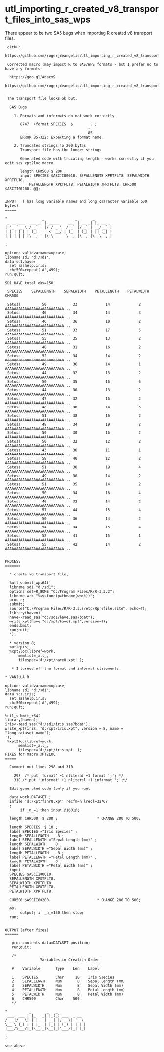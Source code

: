 # utl_importing_r_created_v8_transport_files_into_sas_wps
There appear to be two SAS bugs when importing R created v8 transport files. 
    

     github
     https://github.com/rogerjdeangelis/utl_importing_r_created_v8_transport_files_into_sas_wps

     Corrected macro (may impact R to SAS/WPS formats - but I prefer no to have any formats)

      https://goo.gl/Adacx9
      https://github.com/rogerjdeangelis/utl_importing_r_created_v8_transport_files_into_sas_wps/blob/master/utl_importing_r_created_v8_transport_files_into_sas_wps_xpt2loc.sas


     The transport file looks ok but.

      SAS Bugs

        1. Formats and informats do not work correctly

           8747  +format SPECIES  $        . ;
                                          -
                                          85
           ERROR 85-322: Expecting a format name.

        2. Truncates strings to 200 bytes
           Transport file has the longer strings

           Generated code with trucating length - works correctly if you edit sas xpt2loc macro

           length CHR500 $ 200 ;
           input SPECIES $ASCII00010. SEPALLENGTH XPRTFLT8. SEPALWIDTH XPRTFLT8.
               PETALLENGTH XPRTFLT8. PETALWIDTH XPRTFLT8. CHR500 $ASCII00200. @@;


    INPUT   ( has long variable names and long character variable 500 bytes)
    =====

    *                _              _       _
     _ __ ___   __ _| | _____    __| | __ _| |_ __ _
    | '_ ` _ \ / _` | |/ / _ \  / _` |/ _` | __/ _` |
    | | | | | | (_| |   <  __/ | (_| | (_| | || (_| |
    |_| |_| |_|\__,_|_|\_\___|  \__,_|\__,_|\__\__,_|

    ;

    options validvarname=upcase;
    libname sd1 "d:/sd1";
    data sd1.have;
      set sashelp.iris;
      chr500=repeat('A',499);
    run;quit;

    SD1.HAVE total obs=150

     SPECIES    SEPALLENGTH    SEPALWIDTH    PETALLENGTH    PETALWIDTH   CHR500

     Setosa          50            33             14             2       AAAAAAAAAAAAAAAAAAAAAAAAAAA...
     Setosa          46            34             14             3       AAAAAAAAAAAAAAAAAAAAAAAAAAA...
     Setosa          46            36             10             2       AAAAAAAAAAAAAAAAAAAAAAAAAAA...
     Setosa          51            33             17             5       AAAAAAAAAAAAAAAAAAAAAAAAAAA...
     Setosa          55            35             13             2       AAAAAAAAAAAAAAAAAAAAAAAAAAA...
     Setosa          48            31             16             2       AAAAAAAAAAAAAAAAAAAAAAAAAAA...
     Setosa          52            34             14             2       AAAAAAAAAAAAAAAAAAAAAAAAAAA...
     Setosa          49            36             14             1       AAAAAAAAAAAAAAAAAAAAAAAAAAA...
     Setosa          44            32             13             2       AAAAAAAAAAAAAAAAAAAAAAAAAAA...
     Setosa          50            35             16             6       AAAAAAAAAAAAAAAAAAAAAAAAAAA...
     Setosa          44            30             13             2       AAAAAAAAAAAAAAAAAAAAAAAAAAA...
     Setosa          47            32             16             2       AAAAAAAAAAAAAAAAAAAAAAAAAAA...
     Setosa          48            30             14             3       AAAAAAAAAAAAAAAAAAAAAAAAAAA...
     Setosa          51            38             16             2       AAAAAAAAAAAAAAAAAAAAAAAAAAA...
     Setosa          48            34             19             2       AAAAAAAAAAAAAAAAAAAAAAAAAAA...
     Setosa          50            30             16             2       AAAAAAAAAAAAAAAAAAAAAAAAAAA...
     Setosa          50            32             12             2       AAAAAAAAAAAAAAAAAAAAAAAAAAA...
     Setosa          43            30             11             1       AAAAAAAAAAAAAAAAAAAAAAAAAAA...
     Setosa          58            40             12             2       AAAAAAAAAAAAAAAAAAAAAAAAAAA...
     Setosa          51            38             19             4       AAAAAAAAAAAAAAAAAAAAAAAAAAA...
     Setosa          49            30             14             2       AAAAAAAAAAAAAAAAAAAAAAAAAAA...
     Setosa          51            35             14             2       AAAAAAAAAAAAAAAAAAAAAAAAAAA...
     Setosa          50            34             16             4       AAAAAAAAAAAAAAAAAAAAAAAAAAA...
     Setosa          46            32             14             2       AAAAAAAAAAAAAAAAAAAAAAAAAAA...
     Setosa          57            44             15             4       AAAAAAAAAAAAAAAAAAAAAAAAAAA...
     Setosa          50            36             14             2       AAAAAAAAAAAAAAAAAAAAAAAAAAA...
     Setosa          54            34             15             4       AAAAAAAAAAAAAAAAAAAAAAAAAAA...
     Setosa          52            41             15             1       AAAAAAAAAAAAAAAAAAAAAAAAAAA...
     Setosa          55            42             14             2       AAAAAAAAAAAAAAAAAAAAAAAAAAA...


    PROCESS
    =======

      * create v8 transport file;

      %utl_submit_wps64('
      libname sd1 "d:/sd1";
      options set=R_HOME "C:/Program Files/R/R-3.3.2";
      libname wrk "%sysfunc(pathname(work))";
      proc r;
      submit;
      source("C:/Program Files/R/R-3.3.2/etc/Rprofile.site", echo=T);
      library(haven);
      have<-read_sas("d:/sd1/have.sas7bdat");
      write_xpt(have,"d:/xpt/have8.xpt",version=8);
      endsubmit;
      run;quit;
      ');

      * version 8;
      %utlopts;
      %xpt2loc(libref=work,
          memlist=_all_,
          filespec='d:/xpt/have8.xpt' );

       * I turned off the format and informat statements
       
    * VANILLA R                                                                    
                                                                                   
    options validvarname=upcase;                                                   
    libname sd1 "d:/sd1";                                                          
    data sd1.iris;                                                                 
      set sashelp.iris;                                                            
      chr500=repeat('A',499);                                                      
    run;quit;                                                                      
                                                                                   
    %utl_submit_r64('                                                              
    library(haven);                                                                
    iris<-read_sas("d:/sd1/iris.sas7bdat");                                        
    write_xpt(iris, "d:/xpt/iris.xpt", version = 8, name = "long_dataset_name");   
    ');      
     %xpt2loc(libref=work,
          memlist=_all_,
          filespec='d:/xpt/iris.xpt' );
    FIXES for macro XPT2LOC
    =====

      Comment out lines 298 and 310

        298  /* put 'format' +1 nliteral +1 format ';'; */
        310 /* put 'informat' +1 nliteral +1 informat ';';*/

      Edit generated code (only if you want 

      data work.DATASET ;
      infile 'd:/xpt/fshr8.xpt' recfm=n lrecl=32767
      ;
           if _n_=1 then input @1601@;

      length CHR500  $ 200 ;                  * CHANGE 200 TO 500;

      length SPECIES  $ 10 ;
      label SPECIES ="Iris Species" ;
      length SEPALLENGTH    8 ;
      label SEPALLENGTH ="Sepal Length (mm)" ;
      length SEPALWIDTH    8 ;
      label SEPALWIDTH ="Sepal Width (mm)" ;
      length PETALLENGTH    8 ;
      label PETALLENGTH ="Petal Length (mm)" ;
      length PETALWIDTH    8 ;
      label PETALWIDTH ="Petal Width (mm)" ;
      input
      SPECIES $ASCII00010.
      SEPALLENGTH XPRTFLT8.
      SEPALWIDTH XPRTFLT8.
      PETALLENGTH XPRTFLT8.
      PETALWIDTH XPRTFLT8.

      CHR500 $ASCII00200.                     * CHANGE 200 TO 500;

      @@;
           output; if _n_=150 then stop;
      run;


    OUTPUT (after fixes)
    ======

       proc contents data=DATASET position;
       run;quit;

       /*
                    Variables in Creation Order

       #    Variable       Type    Len    Label

       1    SPECIES        Char     10    Iris Species
       2    SEPALLENGTH    Num       8    Sepal Length (mm)
       3    SEPALWIDTH     Num       8    Sepal Width (mm)
       4    PETALLENGTH    Num       8    Petal Length (mm)
       5    PETALWIDTH     Num       8    Petal Width (mm)
       6    CHR500         Char    500
       */

    *          _       _   _
     ___  ___ | |_   _| |_(_) ___  _ __
    / __|/ _ \| | | | | __| |/ _ \| '_ \
    \__ \ (_) | | |_| | |_| | (_) | | | |
    |___/\___/|_|\__,_|\__|_|\___/|_| |_|

    ;

    see above


